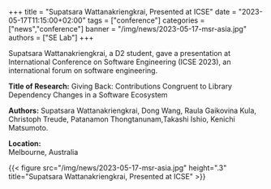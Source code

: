 +++
title = "Supatsara Wattanakriengkrai, Presented at ICSE"
date = "2023-05-17T11:15:00+02:00"
tags = ["conference"]
categories = ["news","conference"]
banner = "/img/news/2023-05-17-msr-asia.jpg"
authors = ["SE Lab"]
+++

Supatsara Wattanakriengkrai, a D2 student, gave a presentation at International Conference on Software Engineering (ICSE 2023), an international forum on software engineering.

**Title of Research:** 
Giving Back: Contributions Congruent to Library Dependency Changes in a Software Ecosystem

**Authors:** 
Supatsara Wattanakriengkrai, Dong Wang, Raula Gaikovina Kula, Christoph Treude, Patanamon Thongtanunam,Takashi Ishio, Kenichi Matsumoto.

**Location:** <br>
Melbourne, Australia

{{< figure src="/img/news/2023-05-17-msr-asia.jpg" height=".3" title="Supatsara Wattanakriengkrai, Presented at ICSE" >}}
